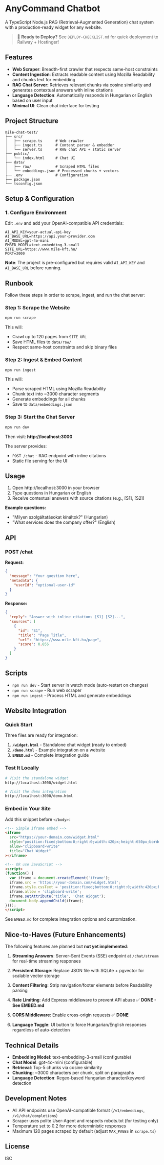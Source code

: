 # AnyCommand Chatbot

A TypeScript Node.js RAG (Retrieval-Augmented Generation) chat system with a production-ready widget for any website.

> 🚀 **Ready to Deploy?** See `DEPLOY-CHECKLIST.md` for quick deployment to Railway + Hostinger!

## Features

- **Web Scraper**: Breadth-first crawler that respects same-host constraints
- **Content Ingestion**: Extracts readable content using Mozilla Readability and chunks text for embedding
- **RAG Chat Server**: Retrieves relevant chunks via cosine similarity and generates contextual answers with inline citations
- **Language Detection**: Automatically responds in Hungarian or English based on user input
- **Minimal UI**: Clean chat interface for testing

## Project Structure

```
mile-chat-test/
├── src/
│   ├── scrape.ts      # Web crawler
│   ├── ingest.ts      # Content parser & embedder
│   └── server.ts      # RAG chat API + static server
├── public/
│   └── index.html     # Chat UI
├── data/
│   ├── raw/           # Scraped HTML files
│   └── embeddings.json # Processed chunks + vectors
├── .env               # Configuration
├── package.json
└── tsconfig.json
```

## Setup & Configuration

### 1. Configure Environment

Edit `.env` and add your OpenAI-compatible API credentials:

```env
AI_API_KEY=your-actual-api-key
AI_BASE_URL=https://api.your-provider.com
AI_MODEL=gpt-4o-mini
EMBED_MODEL=text-embedding-3-small
SITE_URL=https://www.mile-kft.hu/
PORT=3000
```

**Note**: The project is pre-configured but requires valid `AI_API_KEY` and `AI_BASE_URL` before running.

## Runbook

Follow these steps in order to scrape, ingest, and run the chat server:

### Step 1: Scrape the Website

```bash
npm run scrape
```

This will:
- Crawl up to 120 pages from `SITE_URL`
- Save HTML files to `data/raw/`
- Respect same-host constraints and skip binary files

### Step 2: Ingest & Embed Content

```bash
npm run ingest
```

This will:
- Parse scraped HTML using Mozilla Readability
- Chunk text into ~3000 character segments
- Generate embeddings for all chunks
- Save to `data/embeddings.json`

### Step 3: Start the Chat Server

```bash
npm run dev
```

Then visit: **http://localhost:3000**

The server provides:
- `POST /chat` - RAG endpoint with inline citations
- Static file serving for the UI

## Usage

1. Open http://localhost:3000 in your browser
2. Type questions in Hungarian or English
3. Receive contextual answers with source citations (e.g., [S1], [S2])

**Example questions:**
- "Milyen szolgáltatásokat kínáltok?" (Hungarian)
- "What services does the company offer?" (English)

## API

### POST /chat

**Request:**
```json
{
  "message": "Your question here",
  "metadata": {
    "userId": "optional-user-id"
  }
}
```

**Response:**
```json
{
  "reply": "Answer with inline citations [S1] [S2]...",
  "sources": [
    {
      "id": "S1",
      "title": "Page Title",
      "url": "https://www.mile-kft.hu/page",
      "score": 0.856
    }
  ]
}
```

## Scripts

- `npm run dev` - Start server in watch mode (auto-restart on changes)
- `npm run scrape` - Run web scraper
- `npm run ingest` - Process HTML and generate embeddings

## Website Integration

### Quick Start

Three files are ready for integration:

1. **`/widget.html`** - Standalone chat widget (ready to embed)
2. **`/demo.html`** - Example integration on a website
3. **`EMBED.md`** - Complete integration guide

### Test It Locally

```bash
# Visit the standalone widget
http://localhost:3000/widget.html

# Visit the demo integration
http://localhost:3000/demo.html
```

### Embed in Your Site

Add this snippet before `</body>`:

```html
<!-- Simple iframe embed -->
<iframe 
  src="https://your-domain.com/widget.html" 
  style="position:fixed;bottom:0;right:0;width:420px;height:650px;border:none;z-index:999;background:transparent;"
  allow="clipboard-write"
  title="Chat Widget"
></iframe>

<!-- OR use JavaScript -->
<script>
(function() {
  var iframe = document.createElement('iframe');
  iframe.src = 'https://your-domain.com/widget.html';
  iframe.style.cssText = 'position:fixed;bottom:0;right:0;width:420px;height:650px;border:none;z-index:999;background:transparent;';
  iframe.allow = 'clipboard-write';
  iframe.setAttribute('title', 'Chat Widget');
  document.body.appendChild(iframe);
})();
</script>
```

See `EMBED.md` for complete integration options and customization.

## Nice-to-Haves (Future Enhancements)

The following features are planned but **not yet implemented**:

1. **Streaming Answers**: Server-Sent Events (SSE) endpoint at `/chat/stream` for real-time streaming responses

2. **Persistent Storage**: Replace JSON file with SQLite + pgvector for scalable vector storage

3. **Content Filtering**: Strip navigation/footer elements before Readability parsing

4. **Rate Limiting**: Add Express middleware to prevent API abuse ✅ **DONE - See EMBED.md**

5. **CORS Middleware**: Enable cross-origin requests ✅ **DONE**

6. **Language Toggle**: UI button to force Hungarian/English responses regardless of auto-detection

## Technical Details

- **Embedding Model**: text-embedding-3-small (configurable)
- **Chat Model**: gpt-4o-mini (configurable)
- **Retrieval**: Top-5 chunks via cosine similarity
- **Chunking**: ~3000 characters per chunk, split on paragraphs
- **Language Detection**: Regex-based Hungarian character/keyword detection

## Development Notes

- All API endpoints use OpenAI-compatible format (`/v1/embeddings`, `/v1/chat/completions`)
- Scraper uses polite User-Agent and respects robots.txt (for testing only)
- Temperature set to 0.2 for more deterministic responses
- Maximum 120 pages scraped by default (adjust `MAX_PAGES` in `scrape.ts`)

## License

ISC

